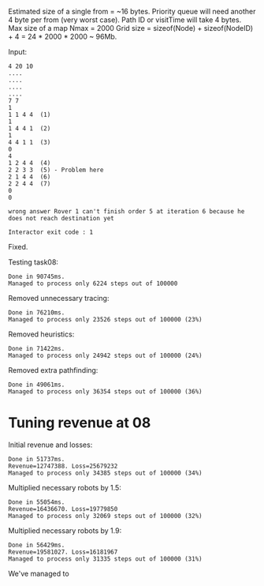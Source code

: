 

Estimated size of a single from = ~16 bytes.
Priority queue will need another 4 byte per from (very worst case).
Path ID or visitTime will take 4 bytes.
Max size of a map Nmax = 2000
Grid size = sizeof(Node) + sizeof(NodeID) + 4 = 24 * 2000 * 2000 ~ 96Mb.



Input:

```
4 20 10
....
....
....
....
7 7
1
1 1 4 4  (1)
1
1 4 4 1  (2)
1
4 4 1 1  (3)
0
4
1 2 4 4  (4)
2 2 3 3  (5) - Problem here
2 1 4 4  (6)
2 2 4 4  (7)
0
0
```

```
wrong answer Rover 1 can't finish order 5 at iteration 6 because he does not reach destination yet

Interactor exit code : 1
```

Fixed.


Testing task08:

```
Done in 90745ms.
Managed to process only 6224 steps out of 100000
```

Removed unnecessary tracing:

```
Done in 76210ms.
Managed to process only 23526 steps out of 100000 (23%)
```

Removed heuristics:

```
Done in 71422ms.
Managed to process only 24942 steps out of 100000 (24%)
```

Removed extra pathfinding:

```
Done in 49061ms.
Managed to process only 36354 steps out of 100000 (36%)
```

# Tuning revenue at 08 #

Initial revenue and losses:

```
Done in 51737ms.
Revenue=12747388. Loss=25679232
Managed to process only 34385 steps out of 100000 (34%)
```

Multiplied necessary robots by 1.5:

```
Done in 55054ms.
Revenue=16436670. Loss=19779850
Managed to process only 32069 steps out of 100000 (32%)
```

Multiplied necessary robots by 1.9:

```
Done in 56429ms.
Revenue=19581027. Loss=16181967
Managed to process only 31335 steps out of 100000 (31%)
```

We've managed to 
